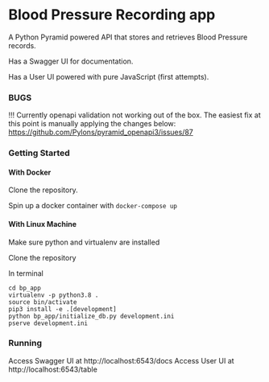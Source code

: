# Blood Pressure Recording app

A Python Pyramid powered API that stores and retrieves Blood Pressure records.

Has a Swagger UI for documentation.

Has a User UI powered with pure JavaScript (first attempts).

### BUGS

!!! Currently openapi validation not working out of the box. The easiest fix at this point is manually applying the changes below:
https://github.com/Pylons/pyramid_openapi3/issues/87

### Getting Started

#### With Docker
Clone the repository.

Spin up a docker container with
`docker-compose up`

#### With Linux Machine
Make sure python and virtualenv are installed

Clone the repository

In terminal
```
cd bp_app
virtualenv -p python3.8 .
source bin/activate
pip3 install -e .[development]
python bp_app/initialize_db.py development.ini
pserve development.ini
```

### Running

Access Swagger UI at http://localhost:6543/docs
Access User UI at http://localhost:6543/table
